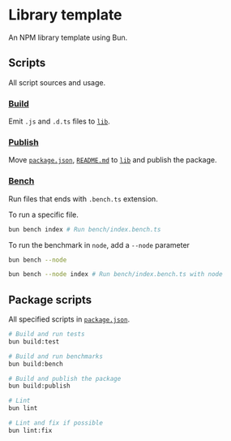 # Library template

An NPM library template using Bun.

## Scripts

All script sources and usage.

### [Build](./scripts/build.ts)

Emit `.js` and `.d.ts` files to [`lib`](./lib).

### [Publish](./scripts/publish.ts)

Move [`package.json`](./package.json), [`README.md`](./README.md) to [`lib`](./lib) and publish the package.

### [Bench](./scripts/bench.ts)

Run files that ends with `.bench.ts` extension.

To run a specific file.
```bash
bun bench index # Run bench/index.bench.ts
```

To run the benchmark in `node`, add a `--node` parameter
```bash
bun bench --node

bun bench --node index # Run bench/index.bench.ts with node
```

## Package scripts

All specified scripts in [`package.json`](./package.json).

```bash
# Build and run tests
bun build:test

# Build and run benchmarks
bun build:bench

# Build and publish the package
bun build:publish

# Lint
bun lint

# Lint and fix if possible
bun lint:fix
```
